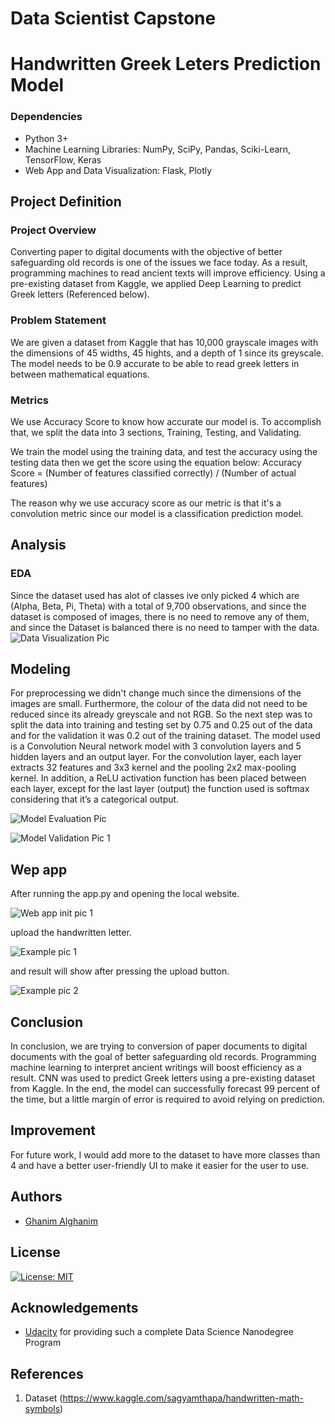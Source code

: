 # Data Scientist Capstone
# Handwritten Greek Leters Prediction Model

### Dependencies
* Python 3+
* Machine Learning Libraries: NumPy, SciPy, Pandas, Sciki-Learn, TensorFlow, Keras
* Web App and Data Visualization: Flask, Plotly


## Project Definition
### Project Overview
Converting paper to digital documents with the objective of better safeguarding old records is one of the issues we face today. As a result, programming machines to read ancient texts will improve efficiency. Using a pre-existing dataset from Kaggle, we applied Deep Learning to predict Greek letters (Referenced below).

### Problem Statement
We are given a dataset from Kaggle that has 10,000 grayscale images with the dimensions of 45 widths, 45 hights, and a depth of 1 since its greyscale. The model needs to be 0.9 accurate to be able to read greek letters in between mathematical equations.

### Metrics
We use Accuracy Score to know how accurate our model is. To accomplish that, we split the data into 3 sections, Training, Testing, and Validating.

We train the model using the training data, and test the accuracy using the testing data then we get the score using the equation below:
Accuracy Score = (Number of features classified correctly) / (Number of actual features)

The reason why we use accuracy score as our metric is that it's a convolution metric since our model is a classification prediction model.


## Analysis
### EDA
Since the dataset used has alot of classes ive only picked 4 which are (Alpha, Beta, Pi, Theta) with a total of 9,700 observations, and since the dataset is composed of images, there is no need to remove any of them, and since the Dataset is balanced there is no need to tamper with the data.
![Data Visualization Pic](Screenshots/atom_RzH5HsqdP9.png)


## Modeling
For preprocessing we didn't change much since the dimensions of the images are small. Furthermore, the colour of the data did not need to be reduced since its already greyscale and not RGB. So the next step was to split the data into training and testing set by 0.75 and 0.25 out of the data and for the validation it was 0.2 out of the training dataset. The model used is a Convolution Neural network model with 3 convolution layers and 5 hidden layers and an output layer. For the convolution layer, each layer extracts 32 features and 3x3 kernel and the pooling 2x2 max-pooling kernel. In addition, a ReLU activation function has been placed between each layer, except for the last layer (output) the function used is softmax considering that it’s a categorical output.

![Model Evaluation Pic](Screenshots/atom_hmGJf8fkBi.png)

![Model Validation Pic 1](Screenshots/atom_lCtq2YfUxI.png)

## Wep app
After running the app.py and opening the local website.

![Web app init pic 1](Screenshots/chrome_OIiidzIS3e.png)

upload the handwritten letter.

![Example pic 1](Screenshots/Untitled.jpg)

and result will show after pressing the upload button.

![Example pic 2](Screenshots/chrome_SYkheHt98V.png)


## Conclusion
In conclusion, we are trying to conversion of paper documents to digital documents with the goal of better safeguarding old records. Programming machine learning to interpret ancient writings will boost efficiency as a result. CNN was used to predict Greek letters using a pre-existing dataset from Kaggle. In the end, the model can successfully forecast 99 percent of the time, but a little margin of error is required to avoid relying on prediction.

## Improvement
For future work, I would add more to the dataset to have more classes than 4 and have a better user-friendly UI to make it easier for the user to use.


## Authors

* [Ghanim Alghanim](https://github.com/L9Sneaky)


## License
[![License: MIT](https://img.shields.io/badge/License-MIT-yellow.svg)](https://opensource.org/licenses/MIT)


## Acknowledgements

* [Udacity](https://www.udacity.com/) for providing such a complete Data Science Nanodegree Program

## References
1. Dataset (https://www.kaggle.com/sagyamthapa/handwritten-math-symbols)
